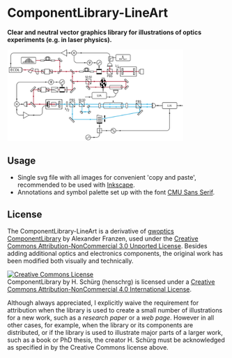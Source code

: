 # ComponentLibrary-LineArt
**Clear and neutral vector graphics library for illustrations of optics experiments (e.g. in laser physics).**

<img src="./demo/g25339.png" width=80% height=50%>

## Usage
* Single svg file with all images for convenient 'copy and paste', recommended to be used with [Inkscape](https://inkscape.org/).<br>
* Annotations and symbol palette set up with the font [CMU Sans Serif](https://fontlibrary.org/index.php?pretty=%2Fen%2Ffont%2Fcmu-sans-serif).

## License
The ComponentLibrary-LineArt is a derivative of [gwoptics ComponentLibrary](http://www.gwoptics.org/ComponentLibrary/) by Alexander Franzen, used under the [Creative Commons Attribution-NonCommercial 3.0 Unported License](https://creativecommons.org/licenses/by-nc/3.0/). Besides adding additional optics and electronics components, the original work has been modified both visually and technically.

<a rel="license" href="http://creativecommons.org/licenses/by-nc/4.0/"><img alt="Creative Commons License" style="border-width:0" src="https://i.creativecommons.org/l/by-nc/4.0/88x31.png" /></a><br>
ComponentLibrary by H. Schürg (henschrg) is licensed under a [Creative Commons Attribution-NonCommercial 4.0 International License](https://creativecommons.org/licenses/by-nc/4.0/).

Although always appreciated, I explicitly waive the requirement for attribution when the library is used to create a small number of illustrations for a new work, such as a *research paper* or a *web page*. However in all other cases, for example, when the library or its components are distributed, or if the library is used to illustrate major parts of a larger work, such as a book or PhD thesis, the creator H. Schürg must be acknowledged as specified in by the Creative Commons license above. 
